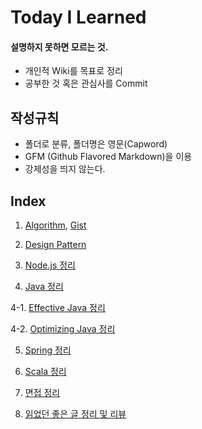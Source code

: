 # Today I Learned
#### 설명하지 못하면 모르는 것.
- 개인적 Wiki를 목표로 정리
- 공부한 것 혹은 관심사를 Commit

## 작성규칙
- 폴더로 분류, 폴더명은 영문(Capword)
- GFM (Github Flavored Markdown)을 이용
- 강제성을 띄지 않는다.

## Index

1. [Algorithm](https://github.com/sehajyang/TIL/tree/master/Algorithm), [Gist](https://gist.github.com/sehajyang)

2. [Design Pattern](https://github.com/sehajyang/TIL/blob/master/Java/Design%20Pattern.md)

3. [Node.js 정리](https://github.com/sehajyang/TIL/tree/master/Nodejs)

4. [Java 정리](https://github.com/sehajyang/TIL/tree/master/Java)

4-1. [Effective Java 정리](https://github.com/sehajyang/TIL/tree/master/Java/Effective-Java)

4-2. [Optimizing Java 정리](https://github.com/sehajyang/TIL/tree/master/Java/Optimizing-Java)

5. [Spring 정리](https://github.com/sehajyang/TIL/blob/master/Spring)

6. [Scala 정리](https://github.com/sehajyang/TIL/blob/master/Scala)

7. [면접 정리](https://sehajyang.github.io/devtips/2018/11/27/interview-answer.html) 

8. [읽었던 좋은 글 정리 및 리뷰](https://github.com/sehajyang/TIL/tree/master/Review)
